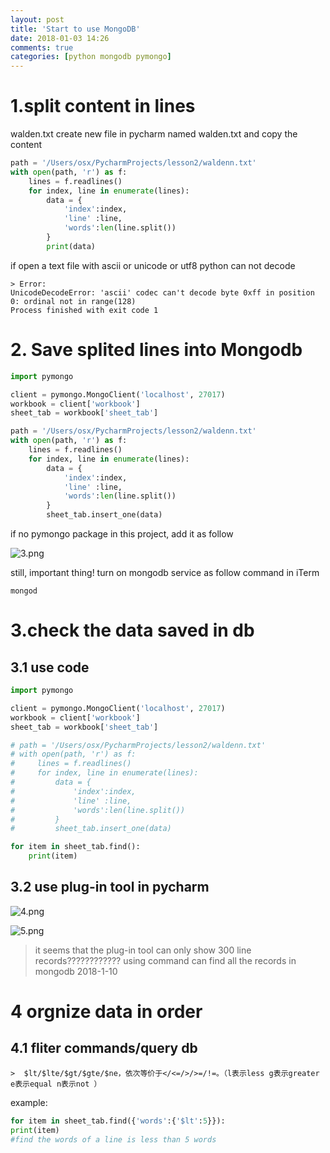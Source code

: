 ```yaml
---
layout: post
title: 'Start to use MongoDB'
date: 2018-01-03 14:26
comments: true
categories: [python mongodb pymongo]
---
```

# 1.split content in lines
walden.txt
create new file in pycharm named walden.txt and copy the content
```python
path = '/Users/osx/PycharmProjects/lesson2/waldenn.txt'
with open(path, 'r') as f:
    lines = f.readlines()
    for index, line in enumerate(lines):
        data = {
            'index':index,
            'line' :line,
            'words':len(line.split())
        }
        print(data)
```

if open a text file with ascii or unicode or utf8 python can not decode

    > Error:
	UnicodeDecodeError: 'ascii' codec can't decode byte 0xff in position 0: ordinal not in range(128)
	Process finished with exit code 1


# 2. Save splited lines into Mongodb
```python
import pymongo

client = pymongo.MongoClient('localhost', 27017)
workbook = client['workbook']
sheet_tab = workbook['sheet_tab']

path = '/Users/osx/PycharmProjects/lesson2/waldenn.txt'
with open(path, 'r') as f:
    lines = f.readlines()
    for index, line in enumerate(lines):
        data = {
            'index':index,
            'line' :line,
            'words':len(line.split())
        }
        sheet_tab.insert_one(data)
```
if no pymongo package in this project, add it as follow

![3.png](http://user-image.logdown.io/user/42937/blog/39533/post/4716513/5HG7fzZTRg2M3j5VF6GF_3.png)

still, important thing! turn on mongodb service as follow command in iTerm 
```
mongod
```

# 3.check the data saved in db 
## 3.1 use code
```python
import pymongo

client = pymongo.MongoClient('localhost', 27017)
workbook = client['workbook']
sheet_tab = workbook['sheet_tab']

# path = '/Users/osx/PycharmProjects/lesson2/waldenn.txt'
# with open(path, 'r') as f:
#     lines = f.readlines()
#     for index, line in enumerate(lines):
#         data = {
#             'index':index,
#             'line' :line,
#             'words':len(line.split())
#         }
#         sheet_tab.insert_one(data)

for item in sheet_tab.find():
    print(item)
```
## 3.2 use plug-in tool in pycharm
![4.png](http://user-image.logdown.io/user/42937/blog/39533/post/4716513/77ixpyQ8Soa0zDscR6r1_4.png)


![5.png](http://user-image.logdown.io/user/42937/blog/39533/post/4716513/hRCiltuQPCs0AcQ5AQsw_5.png)

> it seems that the plug-in tool can only show 300 line records????????????
> using command can find all the records in mongodb
> 2018-1-10

# 4 orgnize data in order 
## 4.1 fliter commands/query db
    >  $lt/$lte/$gt/$gte/$ne，依次等价于</<=/>/>=/!=。（l表示less g表示greater e表示equal n表示not ）
example:
```python
for item in sheet_tab.find({'words':{'$lt':5}}):
print(item)
#find the words of a line is less than 5 words
```


